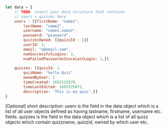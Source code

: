 ```javascript
let data = {
    // TODO: insert your data structure that contains 
    // users + quizzes here
    users : [{firstName: "name1", 
        lastName: "name2",
        username: "name1.name2", 
        password: "psasword", 
        quizzesOwned: [{quizzId : 1}]
        userId: 1,
        email: "a@email.com", 
        numSuccessfulLogins: 3,
        numFailedPasswordsSinceLastLogin: 1,}]
    
    quizzes: [{quizId: 1
        quizName: "hello Quiz"
        ownedByUser: 1
        timeCreated: 1683125870,
        timeLastEdited: 1683125871,
        description: 'This is my quiz',}]
}
```
[Optional] short description: 
users is the field in the data object which is a list of
all user objects defined as having lastname, firstname, username etc. fields.
quizzes is the field in the data object which is a list of all quizz objects
which contain quizzname, quizzid, owned by which user etc.